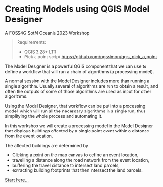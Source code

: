 # Creating Models using QGIS Model Designer

A FOSS4G SotM Oceania 2023 Workshop

> Requirements:
>
> * QGIS 3.28+ LTR
> * Pick a point script https://github.com/pgssimon/qgis_pick_a_point


The Model Designer is a powerful QGIS component that we can use to define a workflow that will run a chain of algorithms (a processing model).

A normal session with the Model Designer includes more than running a single algorithm. Usually several of algorithms are run to obtain a result, and often the outputs of some of those algorithms are used as input for other algorithms.

Using the Model Designer, that workflow can be put into a processing model, which will run all the necessary algorithms in a single run, thus simplifying the whole process and automating it.


In this workshop we will create a processing model in the Model Designer that displays buildings affected by a single point event within a distance from the event location.  

The affected buildings are determined by 
* Clicking a point on the map canvas to define an event location,
* travelling a distance along the road network from the event location, 
* buffering the travel distance to intersect land parcels, 
* extracting building footprints that then intersect the land parcels.

[Start here...](QGIS-Processing-Models-and-the-Graphical-Modeller.md)
